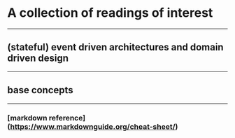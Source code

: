 # A collection of readings of interest
---
## (stateful) event driven architectures and domain driven design
---
## base concepts
---
### [markdown reference] (https://www.markdownguide.org/cheat-sheet/)
